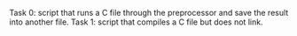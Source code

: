 Task 0: script that runs a C file through the preprocessor and save the result into another file.
Task 1: script that compiles a C file but does not link.
